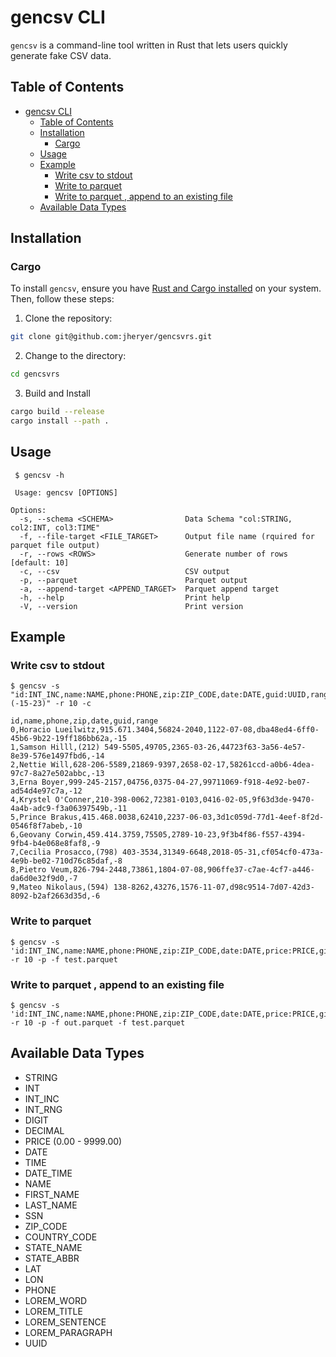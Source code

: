 # gencsv CLI
`gencsv` is a command-line tool written in Rust that lets users quickly generate fake CSV data. 
## Table of Contents

- [gencsv CLI](#gencsv-cli)
  - [Table of Contents](#table-of-contents)
  - [Installation](#installation)
    - [Cargo](#cargo)
  - [Usage](#usage)
  - [Example](#example)
    - [Write csv to stdout](#write-csv-to-stdout)
    - [Write to parquet](#write-to-parquet)
    - [Write to parquet , append to an existing file](#write-to-parquet--append-to-an-existing-file)
  - [Available Data Types](#available-data-types)



## Installation


### Cargo

To install `gencsv`, ensure you have [Rust and Cargo installed](https://www.rust-lang.org/tools/install) on your system. Then, follow these steps:

1. Clone the repository:

```sh
git clone git@github.com:jheryer/gencsvrs.git
```

2. Change to the  directory:
```sh
cd gencsvrs
```
3. Build and Install
```sh
cargo build --release
cargo install --path .
```

## Usage
```
 $ gencsv -h

 Usage: gencsv [OPTIONS]

Options:
  -s, --schema <SCHEMA>                Data Schema "col:STRING, col2:INT, col3:TIME"
  -f, --file-target <FILE_TARGET>      Output file name (rquired for parquet file output)
  -r, --rows <ROWS>                    Generate number of rows [default: 10]
  -c, --csv                            CSV output
  -p, --parquet                        Parquet output
  -a, --append-target <APPEND_TARGET>  Parquet append target
  -h, --help                           Print help
  -V, --version                        Print version
```

## Example

### Write csv to stdout
```
$ gencsv -s "id:INT_INC,name:NAME,phone:PHONE,zip:ZIP_CODE,date:DATE,guid:UUID,range:INT_RNG:(-15-23)" -r 10 -c

id,name,phone,zip,date,guid,range
0,Horacio Lueilwitz,915.671.3404,56824-2040,1122-07-08,dba48ed4-6ff0-45b6-9b22-19ff186bb62a,-15
1,Samson Hilll,(212) 549-5505,49705,2365-03-26,44723f63-3a56-4e57-8e39-576e1497fbd6,-14
2,Nettie Will,628-206-5589,21869-9397,2658-02-17,58261ccd-a0b6-4dea-97c7-8a27e502abbc,-13
3,Erna Boyer,999-245-2157,04756,0375-04-27,99711069-f918-4e92-be07-ad54d4e97c7a,-12
4,Krystel O'Conner,210-398-0062,72381-0103,0416-02-05,9f63d3de-9470-4a4b-adc9-f3a06397549b,-11
5,Prince Brakus,415.468.0038,62410,2237-06-03,3d1c059d-77d1-4eef-8f2d-0546f8f7abeb,-10
6,Geovany Corwin,459.414.3759,75505,2789-10-23,9f3b4f86-f557-4394-9fb4-b4e068e8faf8,-9
7,Cecilia Prosacco,(798) 403-3534,31349-6648,2018-05-31,cf054cf0-473a-4e9b-be02-710d76c85daf,-8
8,Pietro Veum,826-794-2448,73861,1804-07-08,906ffe37-c7ae-4cf7-a446-da6d0e32f9d0,-7
9,Mateo Nikolaus,(594) 138-8262,43276,1576-11-07,d98c9514-7d07-42d3-8092-b2af2663d35d,-6
```

### Write to parquet
```
$ gencsv -s 'id:INT_INC,name:NAME,phone:PHONE,zip:ZIP_CODE,date:DATE,price:PRICE,gid:UUID' -r 10 -p -f test.parquet
```

### Write to parquet , append to an existing file

```
$ gencsv -s 'id:INT_INC,name:NAME,phone:PHONE,zip:ZIP_CODE,date:DATE,price:PRICE,gid:UUID' -r 10 -p -f out.parquet -f test.parquet 
```

## Available Data Types

* STRING
* INT
* INT_INC
* INT_RNG
* DIGIT
* DECIMAL
* PRICE (0.00 - 9999.00)
* DATE
* TIME
* DATE_TIME
* NAME
* FIRST_NAME
* LAST_NAME
* SSN
* ZIP_CODE
* COUNTRY_CODE
* STATE_NAME
* STATE_ABBR
* LAT
* LON
* PHONE
* LOREM_WORD
* LOREM_TITLE
* LOREM_SENTENCE
* LOREM_PARAGRAPH
* UUID

